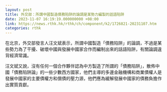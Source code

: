 ```yaml
---
layout: post
title: 外交部：所謂中國製造債務陷阱的論調是某勢力編製的話語陷阱
date: 2023-11-07 16:19:19.000000000 +08:00
link: https://news.rthk.hk/rthk/ch/component/k2/1726821-20231107.htm
categories: rthk
---
```


在北京，外交部發言人汪文斌表示，所謂中國製造「債務陷阱」的論調，不過是某些勢力為了干擾、破壞中國與發展中國家合作而編制出來的話語陷阱，有關論調違背經濟常識。

汪文斌又說，沒有任何一個合作夥伴認為中方製造了所謂的「債務陷阱」，散佈中國「債務陷阱論」的一些少數西方國家，他們主導的多邊金融機構和商業債權人是發展中國家的主要債權方和償債的壓力源，他們應為緩解發展中國家的債務負擔作出實質貢獻。
